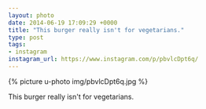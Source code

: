 ```yaml
---
layout: photo
date: 2014-06-19 17:09:29 +0000
title: "This burger really isn't for vegetarians."
type: post
tags:
- instagram
instagram_url: https://www.instagram.com/p/pbvlcDpt6q/
---
```


{% picture u-photo img/pbvlcDpt6q.jpg %}

This burger really isn't for vegetarians.

